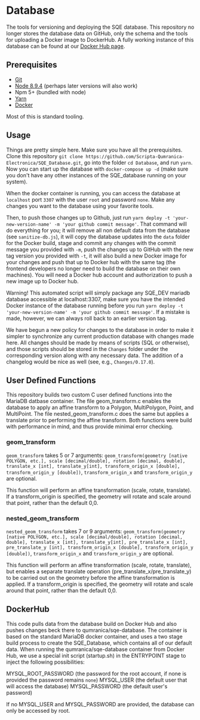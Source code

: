 # Database

The tools for versioning and deploying the SQE database.  This repository no longer stores the database data on GitHub, only the schema and the tools for uploading a Docker image to DockerHub.  A fully working instance of this database can be found at our [Docker Hub page](https://hub.docker.com/r/qumranica/sqe-database).

## Prerequisites

* [Git](https://git-scm.com/book/en/v2/Getting-Started-Installing-Git)
* [Node 8.9.4](https://nodejs.org/en/download/) (perhaps later versions will also work)
* Npm 5+ (bundled with node)
* [Yarn](https://yarnpkg.com/en/docs/install)
* [Docker](https://docs.docker.com/install/)

Most of this is standard tooling.

## Usage

Things are pretty simple here.  Make sure you have all the prerequisites.  Clone this repository `git clone https://github.com/Scripta-Qumranica-Electronica/SQE_Database.git`, go into the folder `cd Database`, and run `yarn`.  Now you can start up the database with `docker-compose up -d` (make sure you don't have any other instances of the SQE_database running on your system).

When the docker container is running, you can access the database at `localhost` port `3307` with the user `root` and password `none`.  Make any changes you want to the database using your favorite tools.

Then, to push those changes up to Github, just run `yarn deploy -t 'your-new-version-name' -m 'your github commit message'`.  That command will do everything for you; it will remove all non default data from the database (see `sanitize-db.js`), it will copy the database updates into the `data` folder for the Docker build, stage and commit any changes with the commit message you provided with `-m`, push the changes up to GitHub with the new tag version you provided with `-t`, it will also build a new Docker image for your changes and push that up to Docker hub with the same tag (the frontend developers no longer need to build the database on their own machines).  You will need a Docker hub account and authorization to push a new image up to Docker hub.

Warning!  This automated script will simply package any SQE_DEV mariadb database accessible at localhost:3307, make sure you have the intended Docker instance of the database running before you run `yarn deploy -t 'your-new-version-name' -m 'your github commit message'`.  If a mistake is made, however, we can always roll back to an earlier version tag.

We have begun a new policy for changes to the database in order to make it simpler to synchronize any current production database with changes made here.  All changes should be made by means of scripts (SQL or otherwise), and those scripts should be stored in the `Changes` folder under the corresponding version along with any necessary data. The addition of a changelog would be nice as well (see, e.g., `Changes/0.17.0`).

## User Defined Functions

This repository builds two custom C user defined functions into the MariaDB datbase container.  The file geom_transform.c enables the database to apply an affine transform to a Polygon, MultiPolygon, Point, and MultiPoint.  The file nested_geom_transform.c does the same but applies a translate prior to performing the affine transform.  Both functions were build with performance in mind, and thus provide minimal error checking.

### geom_transform 

`geom_transform` takes 5 or 7 arguments: `geom_transform(geometry [native POLYGON, etc.], scale [decimal/double], rotation [decimal, double], translate_x [int], translate_y[int], transform_origin_x [double], transform_origin_y [double])`, `transform_origin_x` and `transform_origin_y` are optional.
            
This function will perform an affine transformation (scale, rotate, translate).  If a transform_origin is specified, the geometry will rotate and scale around that point, rather than the default 0,0.

### nested_geom_transform 

`nested_geom_transform` takes 7 or 9 arguments: `geom_transform(geometry [native POLYGON, etc.], scale [decimal/double], rotation [decimal, double], translate_x [int], translate_y[int], pre_translate_x [int], pre_translate_y [int], transform_origin_x [double], transform_origin_y [double])`, `transform_origin_x` and `transform_origin_y` are optional.

This function will perform an affine transformation (scale, rotate, translate), but enables a separate translate operation (pre_translate_x/pre_translate_y) to be carried out on the geometry before the affine transformation is applied.  If a transform_origin is specified, the geometry will rotate and scale around that point, rather than the default 0,0.

## DockerHub

This code pulls data from the database build on Docker Hub and also pushes changes beck there to qumranica/sqe-database.  The container is based on the standard MariaDB docker container, and uses a two stage build process to create the SQE_Database, which contains all of our default data.  When running the qumranica/sqe-database container from Docker Hub, we use a special init script (startup.sh) in the ENTRYPOINT stage to inject the following possibilities:

MYSQL_ROOT_PASSWORD (the password for the root account, if none is provided the password remains `none`)
MYSQL_USER (the default user that will access the database)
MYSQL_PASSWORD (the default user's password)

If no MYSQL_USER and MYSQL_PASSWORD are provided, the database can only be accessed by root.